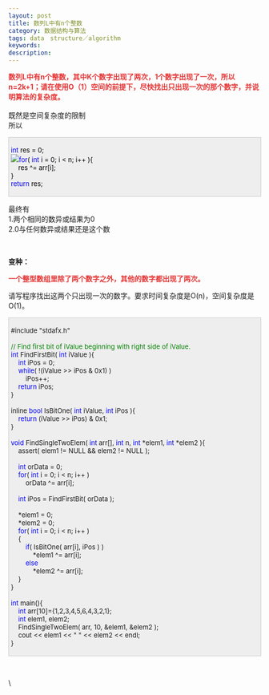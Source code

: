 ```yaml
---
layout: post
title: 数列L中有n个整数
category: 数据结构与算法
tags: data　structure／algorithm
keywords: 
description: 
---
```


**<span
style="color:#e53333;">数列L中有n个整数，其中K个数字出现了两次，1个数字出现了一次，所以n=2k+1；请在使用O（1）空间的前提下，尽快找出只出现一次的那个数字，并说明算法的复杂度。</span>**\
\
 既然是空间复杂度的限制\
 所以 

<div
style="border-bottom:#cccccc 1px solid;border-left:#cccccc 1px solid;padding-bottom:4px;background-color:#eeeeee;padding-left:4px;width:98%;padding-right:5px;font-size:13px;word-break:break-all;border-top:#cccccc 1px solid;border-right:#cccccc 1px solid;padding-top:4px;">

<span style="color:#0000ff;">int</span><span
style="color:#000000;"> res </span><span
style="color:#000000;">=</span><span
style="color:#000000;"> </span><span
style="color:#000000;">0</span><span style="color:#000000;">;\
 ![](/Images/OutliningIndicators/ContractedBlock.gif)</span><span
style="color:#0000ff;">for</span><span
style="color:#000000;">( </span><span
style="color:#0000ff;">int</span><span
style="color:#000000;"> i </span><span
style="color:#000000;">=</span><span
style="color:#000000;"> </span><span
style="color:#000000;">0</span><span
style="color:#000000;">; i </span><span
style="color:#000000;">\<</span><span
style="color:#000000;"> n; i</span><span
style="color:#000000;">++</span><span
style="color:#000000;"> )</span><span
id="Codehighlighter1_41_59_Closed_Text"
style="border-bottom:#808080 1px solid;border-left:#808080 1px solid;background-color:#ffffff;display:none;border-top:#808080 1px solid;border-right:#808080 1px solid;">![](http://www.cppblog.com/Images/dot.gif)</span><span
id="Codehighlighter1_41_59_Open_Text"><span style="color:#000000;">{\
     res </span><span style="color:#000000;">\^=</span><span
style="color:#000000;"> arr[i];\
 }</span></span><span style="color:#000000;">\
 </span><span style="color:#0000ff;">return</span><span
style="color:#000000;"> res;</span>

</div>

最终有\
 1.两个相同的数异或结果为0\
 2.0与任何数异或结果还是这个数

 

**变种：**

<span
style="color:#e53333;">**一个整型数组里除了两个数字之外，其他的数字都出现了两次。**</span>

<span>请写程序找出这两个只出现一次的数字。要求时间复杂度是</span><span>O(n)</span><span>，空间复杂度是</span><span>O(1)</span><span>。</span>

<div
style="border-bottom:#cccccc 1px solid;border-left:#cccccc 1px solid;padding-bottom:4px;background-color:#eeeeee;padding-left:4px;width:98%;padding-right:5px;font-size:13px;word-break:break-all;border-top:#cccccc 1px solid;border-right:#cccccc 1px solid;padding-top:4px;">

\#include "stdafx.h"\
\
 <span style="color:#008000;">//</span><span
style="color:#008000;"> Find first bit of iValue beginning with right side of iValue.</span><span
style="color:#008000;">\
 </span><span style="color:#0000ff;">int</span> FindFirstBit( <span
style="color:#0000ff;">int</span> iValue ){\
     <span style="color:#0000ff;">int</span> iPos = 0;\
     <span
style="color:#0000ff;">while</span>( !(iValue \>\> iPos & 0x1) )\
         iPos++;\
     <span style="color:#0000ff;">return</span> iPos;\
 }\
\
 inline <span style="color:#0000ff;">bool</span> IsBitOne( <span
style="color:#0000ff;">int</span> iValue, <span
style="color:#0000ff;">int</span> iPos ){\
     <span
style="color:#0000ff;">return</span> (iValue \>\> iPos) & 0x1;\
 }\
\
 <span style="color:#0000ff;">void</span> FindSingleTwoElem( <span
style="color:#0000ff;">int</span> arr[], <span
style="color:#0000ff;">int</span> n, <span
style="color:#0000ff;">int</span> \*elem1, <span
style="color:#0000ff;">int</span> \*elem2 ){\
     assert( elem1 != NULL && elem2 != NULL );\
\
     <span style="color:#0000ff;">int</span> orData = 0;\
     <span style="color:#0000ff;">for</span>( <span
style="color:#0000ff;">int</span> i = 0; i \< n; i++ )\
         orData \^= arr[i];\
\
     <span
style="color:#0000ff;">int</span> iPos = FindFirstBit( orData );\
\
     \*elem1 = 0;\
     \*elem2 = 0;\
     <span style="color:#0000ff;">for</span>( <span
style="color:#0000ff;">int</span> i = 0; i \< n; i++ )\
     {\
         <span
style="color:#0000ff;">if</span>( IsBitOne( arr[i], iPos ) )\
             \*elem1 \^= arr[i];\
         <span style="color:#0000ff;">else</span>\
             \*elem2 \^= arr[i];\
     }\
 }\
\
 <span style="color:#0000ff;">int</span> main(){\
     <span
style="color:#0000ff;">int</span> arr[10]={1,2,3,4,5,6,4,3,2,1};\
     <span style="color:#0000ff;">int</span> elem1, elem2;\
     FindSingleTwoElem( arr, 10, &elem1, &elem2 );\
     cout \<\< elem1 \<\< " " \<\< elem2 \<\< endl;\
 }

</div>

 

\









